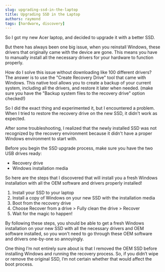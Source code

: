```yaml
---
slug: upgrading-ssd-in-the-laptop
title: Upgrading SSD in the Laptop
authors: raymond
tags: [hardware, discovery]
---
```


So I got my new Acer laptop, and decided to upgrade it with a better SSD.

But there has always been one big issue, when you reinstall Windows, these drivers that originally came with the device are gone. This means you have to manually install all the necessary drivers for your hardware to function properly.

How do I solve this issue without downloading like 100 different drivers? The answer is to use the "Create Recovery Drive" tool that came with Windows. This native tool allows you to create a backup of your current system, including all the drivers, and restore it later when needed. (make sure you have the "Backup system files to the recovery drive" option checked!)

So I did the exact thing and experimented it, but I encountered a problem. When I tried to restore the recovery drive on the new SSD, it didn't work as expected.

After some troubleshooting, I realized that the newly installed SSD was not recognized by the recovery environment because it didn't have a proper Windows environment to start with.

Before you begin the SSD upgrade process, make sure you have the two USB drives ready:
- Recovery drive
- Windows installation media

So here are the steps that I discovered that will install you a fresh Windows installation with all the OEM software and drivers properly installed!

1. Install your SSD to your laptop
2. Install a copy of Windows on your new SSD with the installation media
3. Boot from the recovery drive
4. Choose Recover from a drive > Fully clean the drive > Recover
5. Wait for the magic to happen!

By following these steps, you should be able to get a fresh Windows installation on your new SSD with all the necessary drivers and OEM software installed, so you won't need to go through these OEM software and drivers one-by-one so annoyingly.

One thing I’m not entirely sure about is that I removed the OEM SSD before installing Windows and running the recovery process. So, if you didn’t wipe or remove the original SSD, I’m not certain whether that would affect the boot process.